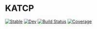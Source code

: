 # KATCP

[![Stable](https://img.shields.io/badge/docs-stable-blue.svg)](https://kiranshila.github.io/KATCP.jl/stable/)
[![Dev](https://img.shields.io/badge/docs-dev-blue.svg)](https://kiranshila.github.io/KATCP.jl/dev/)
[![Build Status](https://github.com/kiranshila/KATCP.jl/actions/workflows/CI.yml/badge.svg?branch=main)](https://github.com/kiranshila/KATCP.jl/actions/workflows/CI.yml?query=branch%3Amain)
[![Coverage](https://codecov.io/gh/kiranshila/KATCP.jl/branch/main/graph/badge.svg)](https://codecov.io/gh/kiranshila/KATCP.jl)
